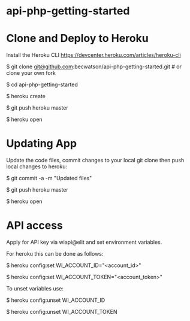 # api-php-getting-started

# Clone and Deploy to Heroku

Install the Heroku CLI
https://devcenter.heroku.com/articles/heroku-cli

$ git clone git@github.com:becwatson/api-php-getting-started.git # or clone your own fork

$ cd api-php-getting-started

$ heroku create

$ git push heroku master

$ heroku open


# Updating App

Update the code files, commit changes to your local git clone then push local changes to heroku:

$ git commit -a -m "Updated files"

$ git push heroku master

$ heroku open


# API access

Apply for API key via wiapi@elit and set environment variables.

For heroku this can be done as follows:

$ heroku config:set WI_ACCOUNT_ID="<account_id>"

$ heroku config:set WI_ACCOUNT_TOKEN="<account_token>"

To unset variables use:

$ heroku config:unset WI_ACCOUNT_ID

$ heroku config:unset WI_ACCOUNT_TOKEN
